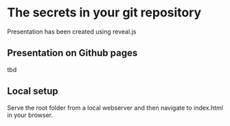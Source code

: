 # The secrets in your git repository

Presentation has been created using reveal.js

## Presentation on Github pages
tbd

## Local setup
Serve the root folder from a local webserver and then navigate to index.html in your browser.
